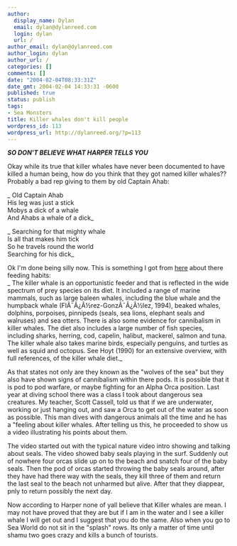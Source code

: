 ```yaml
---
author:
  display_name: Dylan
  email: dylan@dylanreed.com
  login: dylan
  url: /
author_email: dylan@dylanreed.com
author_login: dylan
author_url: /
categories: []
comments: []
date: "2004-02-04T08:33:31Z"
date_gmt: 2004-02-04 14:33:31 -0600
published: true
status: publish
tags:
- Sea Monsters
title: Killer whales don't kill people
wordpress_id: 113
wordpress_url: http://dylanreed.org/?p=113
---
```


**_SO DON'T BELIEVE WHAT HARPER TELLS YOU_**

Okay while its true that killer whales have never been documented to have killed a human being, how do you think that they got named killer whales?? Probably a bad rep giving to them by old Captain Ahab:

_ Old Captain Ahab  
His leg was just a stick  
Mobys a dick of a whale  
And Ahabs a whale of a dick_

_ Searching for that mighty whale  
Is all that makes him tick  
So he travels round the world  
Searching for his dick_

Ok I'm done being silly now. This is something I got from [here][1] about there feeding habits:  
_ The killer whale is an opportunistic feeder and that is reflected in the wide spectrum of prey species on its diet. It included a range of marine mammals, such as large baleen whales, including the blue whale and the humpback whale (FlÃ¯Â¿Â½rez-GonzÃ¯Â¿Â½lez, 1994), beaked whales, dolphins, porpoises, pinnipeds (seals, sea lions, elephant seals and walruses) and sea otters. There is also some evidence for cannibalism in killer whales. The diet also includes a large number of fish species, including sharks, herring, cod, capelin, halibut, mackerel, salmon and tuna. The killer whale also takes marine birds, especially penguins, and turtles as well as squid and octopus. See Hoyt (1990) for an extensive overview, with full references, of the killer whale diet._

   [1]: http://ourworld.compuserve.com/homepages/jaap/orcinus.htm

As that states not only are they known as the "wolves of the sea" but they also have shown signs of cannibalism within there pods. It is possible that it is pod to pod warfare, or maybe fighting for an Alpha Orca position. Last year at diving school there was a class I took about dangerous sea creatures. My teacher, Scott Cassell, told us that if we are underwater, working or just hanging out, and saw a Orca to get out of the water as soon as possible. This man dives with dangerous animals all the time and he has a "feeling about killer whales. After telling us this, he proceeded to show us a video illustrating his points about them.

The video started out with the typical nature video intro showing and talking about seals. The video showed baby seals playing in the surf. Suddenly out of nowhere four orcas slide up on to the beach and snatch four of the baby seals. Then the pod of orcas started throwing the baby seals around, after they have had there way with the seals, they kill three of them and return the last seal to the beach not unharmed but alive. After that they diappear, pnly to return possibly the next day.

Now according to Harper none of yall believe that Killer whales are mean. I may not have proved that they are but if I am in the water and I see a killer whale I will get out and I suggest that you do the same. Also when you go to Sea World do not sit in the "splash" rows. Its only a matter of time until shamu two goes crazy and kills a bunch of tourists.

